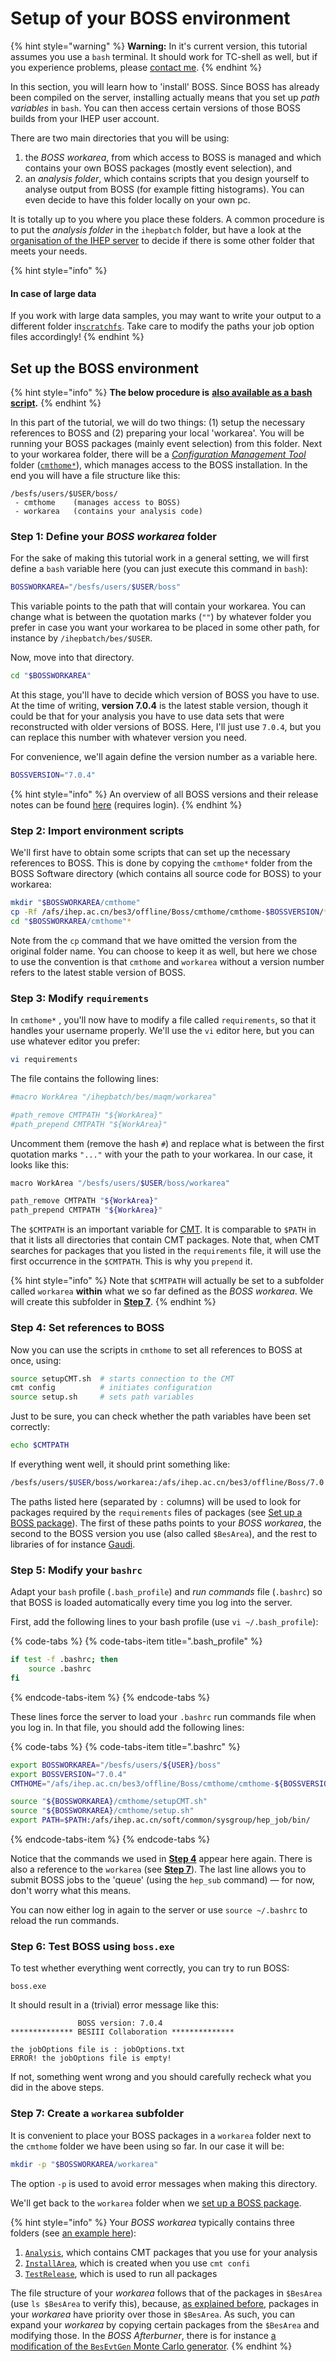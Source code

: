 # Setup of your BOSS environment

{% hint style="warning" %}
**Warning:** In it's current version, this tutorial assumes you use a `bash` terminal. It should work for TC-shell as well, but if you experience problems, please [contact me](../../appendices/about.md).
{% endhint %}

In this section, you will learn how to 'install' BOSS. Since BOSS has already been compiled on the server, installing actually means that you set up _path variables_ in `bash`. You can then access certain versions of those BOSS builds from your IHEP user account.

There are two main directories that you will be using:

1. the _BOSS workarea_, from which access to BOSS is managed and which contains your own BOSS packages \(mostly event selection\), and
2. an _analysis folder_, which contains scripts that you design yourself to analyse output from BOSS \(for example fitting histograms\). You can even decide to have this folder locally on your own pc.

It is totally up to you where you place these folders. A common procedure is to put the _analysis folder_ in the `ihepbatch` folder, but have a look at the [organisation of the IHEP server](server.md) to decide if there is some other folder that meets your needs.

{% hint style="info" %}
#### In case of large data

If you work with large data samples, you may want to write your output to a different folder in[`scratchfs`](server.md#main-directories). Take care to modify the paths your job option files accordingly!
{% endhint %}

## Set up the BOSS environment

{% hint style="info" %}
**The below procedure is** [**also available as a bash script**](https://github.com/redeboer/BOSS_IniSelect/blob/master/setup/SetupBoss.sh)**.**
{% endhint %}

In this part of the tutorial, we will do two things: \(1\) setup the necessary references to BOSS and \(2\) preparing your local 'workarea'. You will be running your BOSS packages \(mainly event selection\) from this folder. Next to your workarea folder, there will be a [_Configuration Management Tool_](intro.md#configuration-management-tool-cmt) folder \([`cmthome*`](https://github.com/redeboer/BOSS_IniSelect/tree/master/cmthome)\), which manages access to the BOSS installation. In the end you will have a file structure like this:

```text
/besfs/users/$USER/boss/
 - cmthome    (manages access to BOSS)
 - workarea   (contains your analysis code)
```

### **Step 1:** Define your _BOSS workarea_ folder

For the sake of making this tutorial work in a general setting, we will first define a `bash` variable here \(you can just execute this command in `bash`\):

```bash
BOSSWORKAREA="/besfs/users/$USER/boss"
```

This variable points to the path that will contain your workarea. You can change what is between the quotation marks \(`""`\) by whatever folder you prefer in case you want your workarea to be placed in some other path, for instance by `/ihepbatch/bes/$USER`.

Now, move into that directory.

```bash
cd "$BOSSWORKAREA"
```

At this stage, you'll have to decide which version of BOSS you have to use. At the time of writing, **version 7.0.4** is the latest stable version, though it could be that for your analysis you have to use data sets that were reconstructed with older versions of BOSS. Here, I'll just use `7.0.4`, but you can replace this number with whatever version you need.

For convenience, we'll again define the version number as a variable here.

```bash
BOSSVERSION="7.0.4"
```

{% hint style="info" %}
An overview of all BOSS versions and their release notes can be found [here](https://docbes3.ihep.ac.cn/~offlinesoftware/index.php/ReleaseNotes) \(requires login\).
{% endhint %}

### **Step 2: Import environment scripts**

We'll first have to obtain some scripts that can set up the necessary references to BOSS. This is done by copying the `cmthome*` folder from the BOSS Software directory \(which contains all source code for BOSS\) to your workarea:

```bash
mkdir "$BOSSWORKAREA/cmthome"
cp -Rf /afs/ihep.ac.cn/bes3/offline/Boss/cmthome/cmthome-$BOSSVERSION/* "$BOSSWORKAREA/cmthome"
cd "$BOSSWORKAREA/cmthome"*
```

Note from the `cp` command that we have omitted the version from the original folder name. You can choose to keep it as well, but here we chose to use the convention is that `cmthome` and `workarea` without a version number refers to the latest stable version of BOSS.

### **Step 3: Modify** `requirements`

In `cmthome*` , you'll now have to modify a file called `requirements`, so that it handles your username properly. We'll use the `vi` editor here, but you can use whatever editor you prefer:

```bash
vi requirements
```

The file contains the following lines:

```bash
#macro WorkArea "/ihepbatch/bes/maqm/workarea"

#path_remove CMTPATH "${WorkArea}"
#path_prepend CMTPATH "${WorkArea}"
```

Uncomment them \(remove the hash `#`\) and replace what is between the first quotation marks `"..."` with your the path to your workarea. In our case, it looks like this:

```bash
macro WorkArea "/besfs/users/$USER/boss/workarea"

path_remove CMTPATH "${WorkArea}"
path_prepend CMTPATH "${WorkArea}"
```

The `$CMTPATH` is an important variable for [CMT](intro.md#configuration-management-tool-cmt). It is comparable to `$PATH` in that it lists all directories that contain CMT packages. Note that, when CMT searches for packages that you listed in the `requirements` file, it will use the first occurrence in the `$CMTPATH`. This is why you `prepend` it.

{% hint style="info" %}
Note that `$CMTPATH` will actually be set to a subfolder called `workarea` **within** what we so far defined as the _BOSS workarea_. We will create this subfolder in [**Step 7**](setup.md#step-7-create-a-workarea-subfolder).
{% endhint %}

### **Step 4: Set references to BOSS**

Now you can use the scripts in `cmthome` to set all references to BOSS at once, using:

```bash
source setupCMT.sh  # starts connection to the CMT
cmt config          # initiates configuration
source setup.sh     # sets path variables
```

Just to be sure, you can check whether the path variables have been set correctly:

```bash
echo $CMTPATH
```

If everything went well, it should print something like:

```bash
/besfs/users/$USER/boss/workarea:/afs/ihep.ac.cn/bes3/offline/Boss/7.0.4:/afs/ihep.ac.cn/bes3/offline/ExternalLib/SLC6/ExternalLib/gaudi/GAUDI_v23r9:/afs/ihep.ac.cn/bes3/offline/ExternalLib/SLC6/ExternalLib/LCGCMT/LCGCMT_65a
```

The paths listed here \(separated by `:` columns\) will be used to look for packages required by the `requirements` files of packages \(see [Set up a BOSS package](setup-package.md)\). The first of these paths points to your _BOSS workarea_, the second to the BOSS version you use \(also called `$BesArea`\), and the rest to libraries of for instance [Gaudi](https://dayabay.bnl.gov/dox/GaudiKernel/html/annotated.html).

### **Step 5: Modify your** `bashrc`

Adapt your `bash` profile \(`.bash_profile`\) and _run commands_ file \(`.bashrc`\) so that BOSS is loaded automatically every time you log into the server.

First, add the following lines to your bash profile \(use `vi ~/.bash_profile`\):

{% code-tabs %}
{% code-tabs-item title=".bash\_profile" %}
```bash
if test -f .bashrc; then
    source .bashrc
fi
```
{% endcode-tabs-item %}
{% endcode-tabs %}

These lines force the server to load your `.bashrc` run commands file when you log in. In that file, you should add the following lines:

{% code-tabs %}
{% code-tabs-item title=".bashrc" %}
```bash
export BOSSWORKAREA="/besfs/users/${USER}/boss"
export BOSSVERSION="7.0.4"
CMTHOME="/afs/ihep.ac.cn/bes3/offline/Boss/cmthome/cmthome-${BOSSVERSION}"

source "${BOSSWORKAREA}/cmthome/setupCMT.sh"
source "${BOSSWORKAREA}/cmthome/setup.sh"
export PATH=$PATH:/afs/ihep.ac.cn/soft/common/sysgroup/hep_job/bin/
```
{% endcode-tabs-item %}
{% endcode-tabs %}

Notice that the commands we used in [**Step 4**](setup.md#step-4-set-references-to-boss) appear here again. There is also a reference to the `workarea` \(see [**Step 7**](setup.md#step-7-create-a-workarea-subfolder)\). The last line allows you to submit BOSS jobs to the 'queue' \(using the `hep_sub` command\) — for now, don't worry what this means.

You can now either log in again to the server or use `source ~/.bashrc` to reload the run commands.

### **Step 6: Test BOSS using** `boss.exe`

To test whether everything went correctly, you can try to run BOSS:

```text
boss.exe
```

It should result in a \(trivial\) error message like this:

```text
               BOSS version: 7.0.4
************** BESIII Collaboration **************

the jobOptions file is : jobOptions.txt
ERROR! the jobOptions file is empty!
```

If not, something went wrong and you should carefully recheck what you did in the above steps.

### **Step 7: Create a** `workarea` **subfolder**

It is convenient to place your BOSS packages in a `workarea` folder next to the `cmthome` folder we have been using so far. In our case it will be:

```bash
mkdir -p "$BOSSWORKAREA/workarea"
```

The option `-p` is used to avoid error messages when making this directory.

We'll get back to the `workarea` folder when we [set up a BOSS package](setup-package.md).

{% hint style="info" %}
Your _BOSS workarea_ typically contains three folders \(see [an example here](https://github.com/redeboer/BOSS_IniSelect/tree/master/workarea)\):

1. [`Analysis`](https://github.com/redeboer/BOSS_IniSelect/tree/master/workarea/Analysis), which contains CMT packages that you use for your analysis
2. [`InstallArea`](https://github.com/redeboer/BOSS_IniSelect/tree/master/workarea/InstallArea), which is created when you use `cmt confi`
3. [`TestRelease`](https://github.com/redeboer/BOSS_IniSelect/tree/master/workarea/TestRelease), which is used to run all packages

The file structure of your _workarea_ follows that of the packages in `$BesArea` \(use `ls $BesArea` to verify this\), because, [as explained before](setup.md#step-3-modify-requirements), packages in your _workarea_ have priority over those in `$BesArea`. As such, you can expand your _workarea_ by copying certain packages from the `$BesArea` and modifying those. In the _BOSS Afterburner_, there is for instance [a modification of the `BesEvtGen` Monte Carlo generator](https://github.com/redeboer/BOSS_IniSelect/tree/master/workarea/Generator).
{% endhint %}

